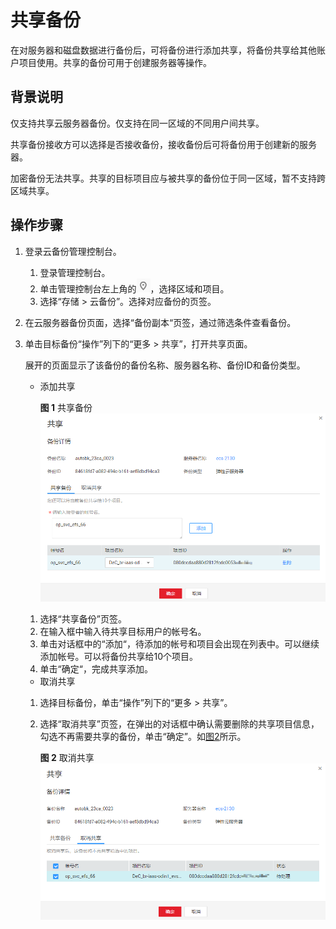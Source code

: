 # 共享备份<a name="cbr_03_0014"></a>

在对服务器和磁盘数据进行备份后，可将备份进行添加共享，将备份共享给其他账户项目使用。共享的备份可用于创建服务器等操作。

## 背景说明<a name="section918019215138"></a>

仅支持共享云服务器备份。仅支持在同一区域的不同用户间共享。

共享备份接收方可以选择是否接收备份，接收备份后可将备份用于创建新的服务器。

加密备份无法共享。共享的目标项目应与被共享的备份位于同一区域，暂不支持跨区域共享。

## 操作步骤<a name="section206627819164"></a>

1.  登录云备份管理控制台。
    1.  登录管理控制台。
    2.  单击管理控制台左上角的![](figures/icon-region.png)，选择区域和项目。
    3.  选择“存储 \> 云备份”。选择对应备份的页签。

2.  在云服务器备份页面，选择“备份副本“页签，通过筛选条件查看备份。
3.  单击目标备份“操作”列下的“更多 \> 共享”，打开共享页面。

    展开的页面显示了该备份的备份名称、服务器名称、备份ID和备份类型。

    -   添加共享

        **图 1**  共享备份<a name="fig9822121492016"></a>  
        ![](figures/共享备份.png "共享备份")

    1.  选择“共享备份”页签。
    2.  在输入框中输入待共享目标用户的帐号名。
    3.  单击对话框中的“添加“，待添加的帐号和项目会出现在列表中。可以继续添加帐号。可以将备份共享给10个项目。
    4.  单击“确定“，完成共享添加。

    -   取消共享

    1.  选择目标备份，单击“操作”列下的“更多 \> 共享”。
    2.  选择“取消共享”页签，在弹出的对话框中确认需要删除的共享项目信息，勾选不再需要共享的备份，单击“确定”。如[图2](#fig89741507017)所示。

        **图 2**  取消共享<a name="fig89741507017"></a>  
        ![](figures/取消共享.png "取消共享")




